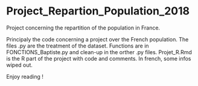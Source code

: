 # Project_Repartion_Population_2018
Project concerning the repartition of the population in France.

Principaly the code concerning a project over the French population.
The files .py are the treatment of the dataset.
Functions are in FONCTIONS_Baptiste.py and clean-up in the orther .py files.
Projet_R.Rmd is the R part of the project with code and comments. In french, some infos wiped out.

Enjoy reading !
